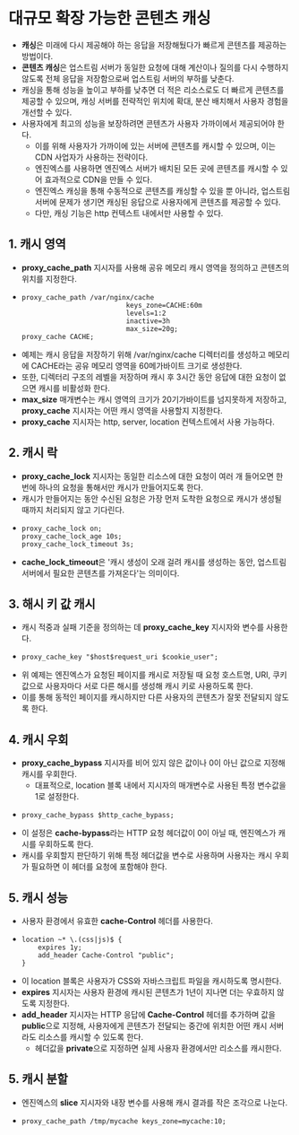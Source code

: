# 대규모 확장 가능한 콘텐츠 캐싱
- **캐싱**은 미래에 다시 제공해야 하는 응답을 저장해뒀다가 빠르게 콘텐츠를 제공하는 방법이다.
- **콘텐츠 캐싱**은 업스트림 서버가 동일한 요청에 대해 계산이나 질의를 다시 수행하지 않도록 전체 응답을 저장함으로써 업스트림 서버의 부하를 낮춘다.
- 캐싱을 통해 성능을 높이고 부하를 낮추면 더 적은 리소스로도 더 빠르게 콘텐츠를 제공할 수 있으며, 캐싱 서버를 전략적인 위치에 확대, 분산 배치해서 사용자 경험을 개선할 수 있다.
- 사용자에게 최고의 성능을 보장하려면 콘텐츠가 사용자 가까이에서 제공되어야 한다.
  - 이를 위해 사용자가 가까이에 있는 서버에 콘텐츠를 캐시할 수 있으며, 이는 CDN 사업자가 사용하는 전략이다.
  - 엔진엑스를 사용하면 엔진엑스 서버가 배치된 모든 곳에 콘텐츠를 캐시할 수 있어 효과적으로 CDN을 만들 수 있다.
  - 엔진엑스 캐싱을 통해 수동적으로 콘텐츠를 캐싱할 수 있을 뿐 아니라, 업스트림 서버에 문제가 생기면 캐싱된 응답으로 사용자에게 콘텐츠를 제공할 수 있다.
  - 다만, 캐싱 기능은 http 컨텍스트 내에서만 사용할 수 있다.

## 1. 캐시 영역
- **proxy_cache_path** 지시자를 사용해 공유 메모리 캐시 영역을 정의하고 콘텐츠의 위치를 지정한다.
- ```nginx
  proxy_cache_path /var/nginx/cache
                            keys_zone=CACHE:60m
                            levels=1:2
                            inactive=3h
                            max_size=20g;
  proxy_cache CACHE;
  ```
- 예제는 캐시 응답을 저장하기 위해 /var/nginx/cache 디렉터리를 생성하고 메모리에 CACHE라는 공유 메모리 영역을 60메가바이트 크기로 생성한다.
- 또한, 디렉터리 구조의 레벨을 저장하며 캐시 후 3시간 동안 응답에 대한 요청이 없으면 캐시를 비활성화 한다.
- **max_size** 매개변수는 캐시 영역의 크기가 20기가바이트를 넘지못하게 저장하고, **proxy_cache** 지시자는 어떤 캐시 영역을 사용할지 지정한다.
- **proxy_cache** 지시자는 http, server, location 컨텍스트에서 사용 가능하다.

## 2. 캐시 락
- **proxy_cache_lock** 지시자는 동일한 리소스에 대한 요청이 여러 개 들어오면 한 번에 하나의 요청을 통해서만 캐시가 만들어지도록 한다.
- 캐시가 만들어지는 동안 수신된 요청은 가장 먼저 도착한 요청으로 캐시가 생성될 때까지 처리되지 않고 기다린다.
- ```nginx
  proxy_cache_lock on;
  proxy_cache_lock_age 10s;
  proxy_cache_lock_timeout 3s;
  ```
- **cache_lock_timeout**은 '캐시 생성이 오래 걸려 캐시를 생성하는 동안, 업스트림 서버에서 필요한 콘텐츠를 가져온다'는 의미이다.

## 3. 해시 키 값 캐시
- 캐시 적중과 실패 기준을 정의하는 데 **proxy_cache_key** 지시자와 변수를 사용한다.
- ```nginx
  proxy_cache_key "$host$request_uri $cookie_user";
  ```
- 위 예제는 엔진엑스가 요청된 페이지를 캐시로 저장될 때 요청 호스트명, URI, 쿠키값으로 사용자마다 서로 다른 해시를 생성해 캐시 키로 사용하도록 한다.
- 이를 통해 동적인 페이지를 캐시하지만 다른 사용자의 콘텐츠가 잘못 전달되지 않도록 한다.

## 4. 캐시 우회
- **proxy_cache_bypass** 지시자를 비어 있지 않은 값이나 0이 아닌 값으로 지정해 캐시를 우회한다.
    - 대표적으로, location 블록 내에서 지시자의 매개변수로 사용된 특정 변수값을 1로 설정한다.
- ```nginx
  proxy_cache_bypass $http_cache_bypass;
  ```
- 이 설정은 **cache-bypass**라는 HTTP 요청 헤더값이 0이 아닐 때, 엔진엑스가 캐시를 우회하도록 한다.
- 캐시를 우회할지 판단하기 위해 특정 헤더값을 변수로 사용하며 사용자는 캐시 우회가 필요하면 이 헤더를 요청에 포함해야 한다.

## 5. 캐시 성능
- 사용자 환경에서 유효한 **cache-Control** 헤더를 사용한다.
- ```nginx
  location ~* \.(css|js)$ {
      expires 1y;
      add_header Cache-Control "public";
  }
  ```
- 이 location 블록은 사용자가 CSS와 자바스크립트 파일을 캐시하도록 명시한다.
- **expires** 지시자는 사용자 환경에 캐시된 콘텐츠가 1년이 지나면 더는 우효하지 않도록 지정한다.
- **add_header** 지시자는 HTTP 응답에 **Cache-Control** 헤더를 추가하며 값을 **public**으로 지정해, 사용자에게 콘텐츠가 전달되는 중간에 위치한 어떤 캐시 서버라도 리소스를 캐시할 수 있도록 한다.
    - 헤더값을 **private**으로 지정하면 실제 사용자 환경에서만 리소스를 캐시한다.

## 5. 캐시 분할
- 엔진엑스의 **slice** 지시자와 내장 변수를 사용해 캐시 결과를 작은 조각으로 나눈다.
- ```nginx
  proxy_cache_path /tmp/mycache keys_zone=mycache:10;
  ```